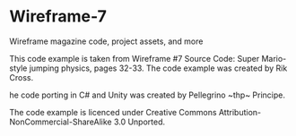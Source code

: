 # Wireframe-7
Wireframe magazine code, project assets, and more

This code example is taken from Wireframe #7 Source Code: Super Mario-style jumping physics, pages 32-33. The code example was created by Rik Cross. 

he code porting in C# and Unity was created by Pellegrino \~thp\~ Principe.

The code example is licenced under Creative Commons Attribution-NonCommercial-ShareAlike 3.0 Unported.
